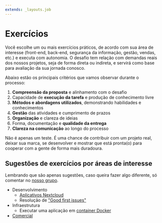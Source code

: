 ```yaml
---
extends: _layouts.job
---
```


# Exercícios

Você escolhe um ou mais exercícios práticos, de acordo com sua área de interesse (front-end, back-end, segurança da informação, gestão, vendas, etc.) e executa com autonomia. O desafio tem relação com demandas reais dos nossos projetos, seja de forma direta ou indireta, e servirá como base para avaliação da sua jornada conosco.

Abaixo estão os principais critérios que vamos observar durante o processo:

1. **Compreensão da proposta** e alinhamento com o desafio
2. Capacidade de **execução da tarefa** e produção de conhecimento livre
3. **Métodos e abordagens utilizados**, demonstrando habilidades e conhecimentos
4. **Gestão** das atividades e cumprimento de prazos
5. **Organização** e clareza de ideias
6. Forma, documentação e **qualidade da entrega**
7. **Clareza na comunicação** ao longo do processo

Não é apenas um teste. É uma chance de contribuir com um projeto real, deixar sua marca, se desenvolver e mostrar que está pronta(o) para cooperar com a gente de forma mais duradoura.

## Sugestões de exercícios por áreas de interesse

Lembrando que são apenas sugestões, caso queira fazer algo diferente, só comentar no [nosso grupo](https://t.me/LibreCodeCoop).

- Desenvolvimento
  - [Aplicativos Nextcloud](/jobs/exercicios/app)
  - Resolução de ["Good first issues"](/jobs/exercicios/good-first-issue)
- Infraestrutura
  - Executar uma aplicação em [container Docker](/jobs/exercicios/docker)
- [Comercial](/jobs/exercicios/comercial)
